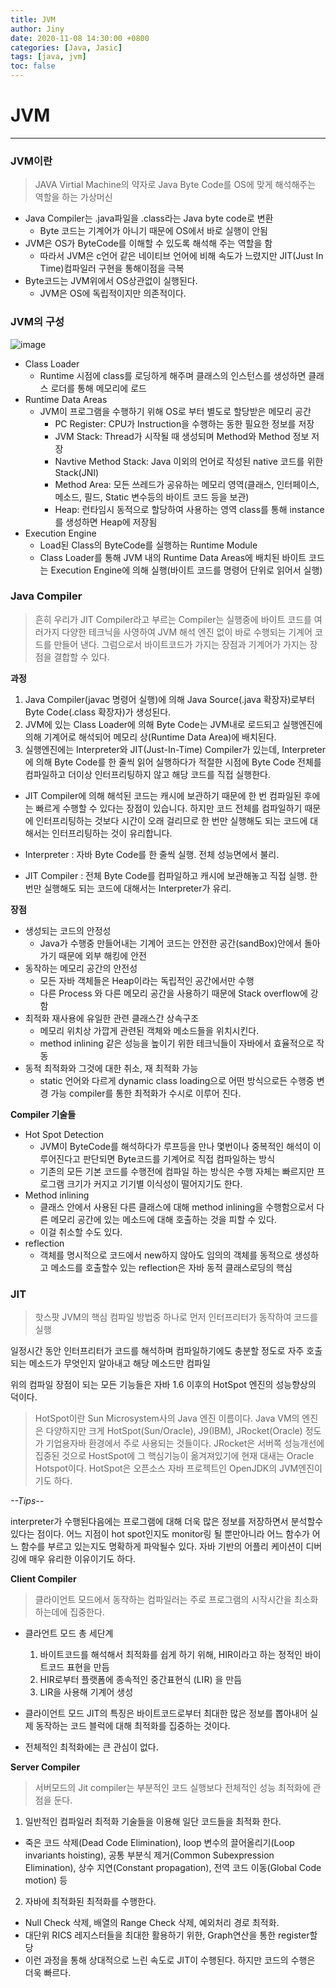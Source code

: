 ```yaml
---
title: JVM
author: Jiny
date: 2020-11-08 14:30:00 +0800
categories: [Java, Jasic]
tags: [java, jvm]
toc: false
---
```


# **JVM**
---
### JVM이란
> JAVA Virtial Machine의 약자로 Java Byte Code를 OS에 맞게 해석해주는 역할을 하는 가상머신

- Java Compiler는 .java파일을 .class라는 Java byte code로 변환
  - Byte 코드는 기계어가 아니기 때문에 OS에서 바로 실행이 안됨
- JVM은 OS가 ByteCode를 이해할 수 있도록 해석해 주는 역할을 함
  - 따라서 JVM은 c언어 같은 네이티브 언어에 비해 속도가 느렸지만 JIT(Just In Time)컴파일러 구현을 통해이점을 극복
- Byte코드는 JVM위에서 OS상관없이 실행된다.
  - JVM은 OS에 독립적이지만 의존적이다.

### JVM의 구성

![image](https://miro.medium.com/max/700/1*slIuYO633BCuBh_gfYRmGg.png)

- Class Loader
  - Runtime 시점에 class를 로딩하게 해주며 클래스의 인스턴스를 생성하면 클래스 로더를 통해 메모리에 로드
- Runtime Data Areas
  - JVM이 프로그램을 수행하기 위해 OS로 부터 별도로 할당받은 메모리 공간
    - PC Register: CPU가 Instruction을 수행하는 동한 필요한 정보를 저장
    - JVM Stack: Thread가 시작될 때 생성되며 Method와 Method 정보 저장
    - Navtive Method Stack: Java 이외의 언어로 작성된 native 코드를 위한 Stack(JNI)
    - Method Area: 모든 쓰레드가 공유하는 메모리 영역(클래스, 인터페이스, 메소드, 필드, Static 변수등의 바이트 코드 등을 보관)
    - Heap: 런타임시 동적으로 할당하여 사용하는 영역 class를 통해 instance를 생성하면 Heap에 저장됨
- Execution Engine
  - Load된 Class의 ByteCode를 실행하는 Runtime Module
  - Class Loader를 통해 JVM 내의 Runtime Data Areas에 배치된 바이트 코드는 Execution Engine에 의해 실행(바이트 코드를 명령어 단위로 읽어서 실행)

### Java Compiler
> 흔히 우리가 JIT Compiler라고 부르는 Compiler는 실행중에 바이트 코드를 여러가지 다양한 테크닉을 사영하여 JVM 해석  엔진 없이 바로 수행되는 기계어 코드를 만들어 낸다. 그럼으로서 바이트코드가 가지는 장점과 기계어가 가지는 장점을 결합할 수 있다.

**과정**
1. Java Compiler(javac 명령어 실행)에 의해 Java Source(.java 확장자)로부터 Byte Code(.class 확장자)가 생성된다.
2. JVM에 있는 Class Loader에 의해 Byte Code는 JVM내로 로드되고 실행엔진에 의해 기계어로 해석되어 메모리 상(Runtime Data Area)에 배치된다.
3. 실행엔진에는 Interpreter와 JIT(Just-In-Time) Compiler가 있는데, Interpreter에 의해 Byte Code를 한 줄씩 읽어 실행하다가 적절한 시점에 Byte Code 전체를 컴파일하고 더이상 인터프리팅하지 않고 해당 코드를 직접 실행한다. 

* JIT Compiler에 의해 해석된 코드는 캐시에 보관하기 때문에 한 번 컴파일된 후에는 빠르게 수행할 수 있다는 장점이 있습니다. 하지만 코드 전체를 컴파일하기 때문에 인터프리팅하는 것보다 시간이 오래 걸리므로 한 번만 실행해도 되는 코드에 대해서는 인터프리팅하는 것이 유리합니다.

* Interpreter : 자바 Byte Code를 한 줄씩 실행. 전체 성능면에서 불리.

* JIT Compiler : 전체 Byte Code를 컴파일하고 캐시에 보관해놓고 직접 실행. 한 번만 실행해도 되는 코드에 대해서는 Interpreter가 유리.

**장점**
- 생성되는 코드의 안정성
  - Java가 수행중 만들어내는 기계어 코드는 안전한 공간(sandBox)안에서 돌아가기 때문에 외부 해킹에 안전
- 동작하는 메모리 공간의 안전성
  - 모든 자바 객체들은 Heap이라는 독립적인 공간에서만 수행 
  - 다른 Process 와 다른 메모리 공간을 사용하기 때문에 Stack overflow에 강함
- 최적화 재사용에 유일한 관련 클래스간 상속구조
  - 메모리 위치상 가깝게 관련된 객체와 메소드들을 위치시킨다.
  - method inlining 같은 성능을 높이기 위한 테크닉들이 자바에서 효율적으로 작동
- 동적 최적화와 그것에 대한 취소, 재 최적화 가능
  - static 언어와 다르게 dynamic class loading으로 어떤 방식으로든 수행중 변경 가능 compiler를 통한 최적화가 수시로 이루어 진다.


**Compiler 기술들**
- Hot Spot Detection
  - JVM이 ByteCode를 해석하다가 루프등을 만나 몇번이나 중복적인 해석이 이루어진다고 판단되면 Byte코드를 기계어로 직접 컴파일하는 방식
  - 기존의 모든 기본 코드를 수행전에 컴파일 하는 방식은 수행 자체는 빠르지만 프로그램 크기가 커지고 기기별 이식성이 떨어지기도 한다.
- Method inlining
  - 클래스 안에서 사용된 다른 클래스에 대해 method inlining을 수행함으로서 다른 메모리 공간에 있는 메소드에 대해 호출하는 것을 피할  수 있다.
  - 이걸 취소할 수도 있다.
- reflection
  - 객체를 명시적으로 코드에서 new하지 않아도 임의의 객체를 동적으로 생성하고 메소드를 호출할수 있는 reflection은 자바 동적 클래스로딩의 핵심

### JIT

> 핫스팟 JVM의 핵심 컴파일 방법중 하나로 먼저 인터프리터가 동작하여 코드를 실행

일정시간 동안 인터프리터가 코드를 해석하며 컴파일하기에도 충분할 정도로 자주 호출되는 메소드가 무엇인지 알아내고 해당 메소드만 컴파일

위의 컴파일 장점이 되는 모든 기능들은 자바 1.6 이후의 HotSpot 엔진의 성능향상의 덕이다.

> HotSpot이란 Sun Microsystem사의 Java 엔진 이름이다. Java VM의 엔진은 다양하지만 크게 HotSpot(Sun/Oracle), J9(IBM), JRocket(Oracle) 정도가 기업용자바 환경에서 주로 사용되는 것들이다. JRocket은 서버쪽 성능개선에 집중된 것으로 HostSpot에 그 핵심기능이 옮겨져있기에 현재 대새는 Oracle Hotspot이다. HotSpot은 오픈소스 자바 프로젝트인 OpenJDK의 JVM엔진이기도 하다.

*--Tips--*

interpreter가 수행된다음에는 프로그램에 대해 더욱 많은 정보를 저장하면서 분석할수 있다는 점이다. 어느 지점이 hot spot인지도 monitor링 될 뿐만아니라 어느 함수가 어느 함수를 부르고 있는지도 명확하게 파악될수 있다. 자바 기반의 어플리 케이션이 디버깅에 매우 유리한 이유이기도 하다. 

**Client Compiler**
> 클라이언트 모드에서 동작하는 컴파일러는 주로 프로그램의 시작시간을 최소화하는데에 집중한다. 

- 클라언트 모드 총 세단계
  1. 바이트코드를 해석해서 최적화를 쉽게 하기 위해,  HIR이라고 하는 정적인 바이트코드 표현을 만듬
  2. HIR로부터 플랫폼에 종속적인 중간표현식 (LIR) 을 만듬 
  3. LIR을 사용해 기계어 생성

- 클라이언트 모드 JIT의 특징은 바이트코드로부터 최대한 많은 정보를 뽑아내어 실제 동작하는 코드 블럭에 대해 최적화를 집중하는 것이다. 
- 전체적인 최적화에는 큰 관심이 없다.

**Server Compiler**
> 서버모드의 Jit compiler는 부분적인 코드 실행보다 전체적인 성능 최적화에 관점을 둔다. 

1. 일반적인 컴파일러 최적화 기술들을 이용해 일단 코드들을 최적화 한다.
  -  죽은 코드 삭제(Dead Code Elimination), loop 변수의 끌어올리기(Loop invariants hoisting), 공통 부분식 제거(Common Subexpression Elimination), 상수 지연(Constant propagation), 전역 코드 이동(Global Code motion) 등
2. 자바에 최적화된 최적화를 수행한다.
  - Null Check 삭제, 배열의 Range Check 삭제, 예외처리 경로 최적화.
  - 대단위 RICS 레지스터들을 최대한 활용하기 위한, Graph연산을 통한 register할당
  - 이런 과정을 통해 상대적으로 느린 속도로 JIT이 수행된다. 하지만 코드의 수행은 더욱 빠르다.
